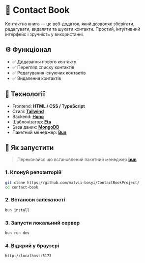 # 📒 Contact Book

Контактна книга — це веб-додаток, який дозволяє зберігати, редагувати, видаляти та шукати контакти. Простий, інтуїтивний інтерфейс і зручність у використанні.

## ⚙️ Функціонал

- ✅ Додавання нового контакту
- ✅ Перегляд списку контактів
- ✅ Редагування існуючих контактів
- ✅ Видалення контактів

## 🧱 Технології

- Frontend: **HTML / CSS / TypeScript**
- Стилі: **[Tailwind](https://tailwindcss.com/)**
- Backend: **[Hono](https://hono.dev/)**
- Шаблонізатор: **[Eta](https://eta.js.org/)**
- База даних: **[MongoDB](https://www.mongodb.com/)**
- Пакетний менеджер: **[Bun](https://bun.sh/)**

## 🚀 Як запустити

> Переконайся що встановлений пакетний менеджер **[bun](https://bun.sh/)**

### 1. Клонуй репозиторій

```bash
git clone https://github.com/matvii-bosyi/ContactBookProject/
cd contact-book
````

### 2. Встанови залежності

```bash
bun install
```

### 3. Запусти локальний сервер

```bash
bun run dev
```

### 4. Відкрий у браузері

```
http://localhost:5173
```
